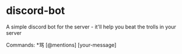 # discord-bot
A simple discord bot for the server
    - it'll help you beat the trolls in your server

Commands: 
    *骂 [@mentions] [your-message]
